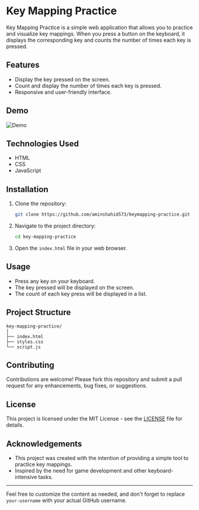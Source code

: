 
# Key Mapping Practice

Key Mapping Practice is a simple web application that allows you to practice and visualize key mappings. When you press a button on the keyboard, it displays the corresponding key and counts the number of times each key is pressed.

## Features

- Display the key pressed on the screen.
- Count and display the number of times each key is pressed.
- Responsive and user-friendly interface.

## Demo

![Demo](demo.gif)

## Technologies Used

- HTML
- CSS
- JavaScript

## Installation

1. Clone the repository:
    ```bash
    git clone https://github.com/aminshahid573/keymapping-practice.git
    ```
2. Navigate to the project directory:
    ```bash
    cd key-mapping-practice
   ```
3. Open the `index.html` file in your web browser.

## Usage

- Press any key on your keyboard.
- The key pressed will be displayed on the screen.
- The count of each key press will be displayed in a list.

## Project Structure

```plaintext
key-mapping-practice/
│
├── index.html
├── styles.css
└── script.js
```

## Contributing

Contributions are welcome! Please fork this repository and submit a pull request for any enhancements, bug fixes, or suggestions.

## License

This project is licensed under the MIT License - see the [LICENSE](LICENSE) file for details.

## Acknowledgements

- This project was created with the intention of providing a simple tool to practice key mappings.
- Inspired by the need for game development and other keyboard-intensive tasks.

---

Feel free to customize the content as needed, and don't forget to replace `your-username` with your actual GitHub username.
